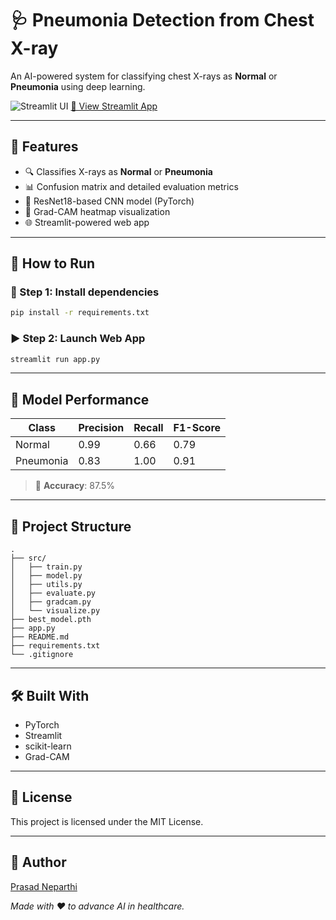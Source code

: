 
# 🩺 Pneumonia Detection from Chest X-ray

An AI-powered system for classifying chest X-rays as **Normal** or **Pneumonia** using deep learning.

![Streamlit UI](https://github.com/prasadneparthi/pneumonia-x-ray-detection/assets/preview-image-placeholder)
[🧪 View Streamlit App](https://pneumonia-x-ray-detection-36mgqvcqnvpdgp4rycx3kf.streamlit.app/)


---

## 📌 Features

- 🔍 Classifies X-rays as **Normal** or **Pneumonia**
- 📊 Confusion matrix and detailed evaluation metrics
- 🎯 ResNet18-based CNN model (PyTorch)
- 🧠 Grad-CAM heatmap visualization
- 🌐 Streamlit-powered web app

---

## 🚀 How to Run

### 🔧 Step 1: Install dependencies

```bash
pip install -r requirements.txt
```

### ▶️ Step 2: Launch Web App

```bash
streamlit run app.py
```

---

## 🧪 Model Performance

| Class     | Precision | Recall | F1-Score |
|-----------|-----------|--------|----------|
| Normal    | 0.99      | 0.66   | 0.79     |
| Pneumonia | 0.83      | 1.00   | 0.91     |

> 🔹 **Accuracy**: 87.5%

---

## 📂 Project Structure

```
.
├── src/
│   ├── train.py
│   ├── model.py
│   ├── utils.py
│   ├── evaluate.py
│   ├── gradcam.py
│   └── visualize.py
├── best_model.pth
├── app.py
├── README.md
├── requirements.txt
└── .gitignore
```

---

## 🛠️ Built With

- PyTorch
- Streamlit
- scikit-learn
- Grad-CAM

---

## 📄 License

This project is licensed under the MIT License.

---

## 👤 Author

[Prasad Neparthi](https://github.com/prasadneparthi)

*Made with ❤️ to advance AI in healthcare.*
